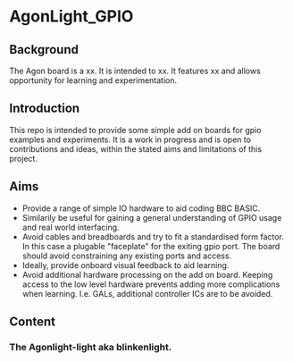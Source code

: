 # AgonLight_GPIO

## Background
The Agon board is a xx. It is intended to xx.
It features xx and allows opportunity for learning and experimentation.

## Introduction 

This repo is intended to provide some simple add on boards for gpio examples and experiments.
It is a work in progress and is open to contributions and ideas, within the stated aims and limitations of this project.
## Aims
* Provide a range of simple IO hardware to aid coding BBC BASIC.
* Similarily be useful for gaining a general understanding of GPIO usage and real world interfacing.
* Avoid cables and breadboards and try to fit a standardised form factor. In this case a plugable "faceplate" for the exiting gpio port. The board should avoid constraining any existing ports and access.
* Ideally, provide onboard visual feedback to aid learning.
* Avoid additional hardware processing on the add on board. Keeping access to the low level hardware prevents adding more complications when learning. I.e. GALs, additional controller ICs are to be avoided.

## Content

### The Agonlight-light aka blinkenlight.






